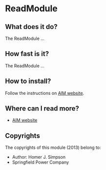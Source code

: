<!-- Uses markdown syntax for neat display at github. This is the most important thing to your user. Be not afraid that
	you are too long-winded. If you tell someone what the Battacharyya distance is, they probably will appreciate
	that even if they already know. Be also clear about its complexity, say if it is exponential in time or the 
	number of pixels for example. 

	Tips on syntax:
	
	Use pictures:
	  ![picture](https://raw.github.com/git_username/git_repos/master/module_name/some_doc_folder/picture.jpg)

	Use math notation (http://stackoverflow.com/questions/11256433):
	- Experiment on http://latex.codecogs.com/gif.latex?c=\sqrt{E/m} to check your equation
	- Encode the math part c=\sqrt{E/m} on http://www.url-encode-decode.com/urlencode
	- And write it in markdown syntax as:
	   ![equation](http://latex.codecogs.com/gif.latex?c%3D%5Csqrt%7BE%2Fm%7D)
-->

# ReadModule

## What does it do?

The ReadModule ...

## How fast is it?

The ReadModule ...

## How to install?

Follow the instructions on [AIM website](http://dobots.github.com/aim-bzr/). 

## Where can I read more?

* [AIM website](http://dobots.github.com/aim-bzr/) 

## Copyrights
The copyrights of this module (2013) belong to:

- Author: Homer J. Simpson
- Springfield Power Company

